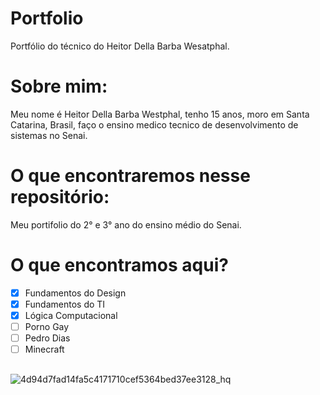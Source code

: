 # Portfolio
Portfólio do técnico do Heitor Della Barba Wesatphal.

# Sobre mim:
Meu nome é Heitor Della Barba Westphal, tenho 15 anos, moro em Santa Catarina, Brasil, faço o ensino medico tecnico de desenvolvimento de sistemas no Senai.

#  O que encontraremos nesse repositório:
Meu portifolio do 2° e 3° ano do ensino médio do Senai.

# O que encontramos aqui? 
- [X] Fundamentos do Design
- [x] Fundamentos do TI
- [x] Lógica Computacional
- [ ] Porno Gay
- [ ] Pedro Dias
- [ ] Minecraft
##
![4d94d7fad14fa5c4171710cef5364bed37ee3128_hq](https://user-images.githubusercontent.com/102591958/163992297-c8843970-b8c4-40bc-a4a9-3a0722265e7b.gif)

